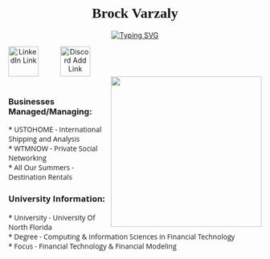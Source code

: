 <h1 align="center"><font face="Comic Sans MS">Brock Varzaly</font>
</h1>
<link rel="CSS" href="CSSCode">
<p align="center">
<a href="https://discord.com/users/binarytheory">
<img src="https://readme-typing-svg.demolab.com?font=Fira+Code&duration=3000&pause=10000&color=00E8FF&center=true&width=600&lines=Developer+%2F++Student+%2F+Business+Owner+%2F+App+Founder" alt="Typing SVG" /></a>
</p>
<p align="center">          
  <a href="https://www.linkedin.com/in/brock-varzaly-014b812aa/">
    <img align="left" alt="LinkedIn Link" width="60px" title="LinkedIn" src="https://cdn.jsdelivr.net/gh/devicons/devicon@latest/icons/linkedin/linkedin-original.svg" style="padding-right:40px;" /></a>
  <a href="https://discord.com/users/binarytheory">
    <img align="left" alt="Discord Add Link" width="60px" title="Discord" src="https://cdn.simpleicons.org/discord/5865F2.svg" style="padding-right:40px;"/></a> 
</p>
<p align="right">
  <br><br>
<img src="https://user-images.githubusercontent.com/74038190/219923809-b86dc415-a0c2-4a38-bc88-ad6cf06395a8.gif" align="right" width="300">
</p>
<br>
<h3 align = "left"> 
Businesses Managed/Managing:
<br>
</h3>
<p align = "left"><font face="Open Sans">
  *  USTOHOME - International Shipping and Analysis
  <br>
  *  WTMNOW - Private Social Networking
  <br>
  *  All Our Summers - Destination Rentals
  <br>
</p>
<h3 align = "left"> 
University Information:
<br>
</h3>
<p align = "left"><font face="Open Sans">
  *  University - University Of North Florida
  <br>
  *  Degree - Computing & Information Sciences in Financial Technology
  <br>
  *  Focus - Financial Technology & Financial Modeling
  <br>
</p>
